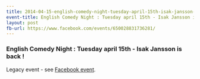 ```yaml
---
title: 2014-04-15-english-comedy-night-tuesday-april-15th-isak-jansson-is-back
event-title: English Comedy Night : Tuesday april 15th - Isak Jansson is back !
layout: post
fb-url: https://www.facebook.com/events/650028831736281/
---
```

<h3>English Comedy Night : Tuesday april 15th - Isak Jansson is back !</h3>
Legacy event - see <a href="https://www.facebook.com/events/650028831736281/">Facebook event</a>.